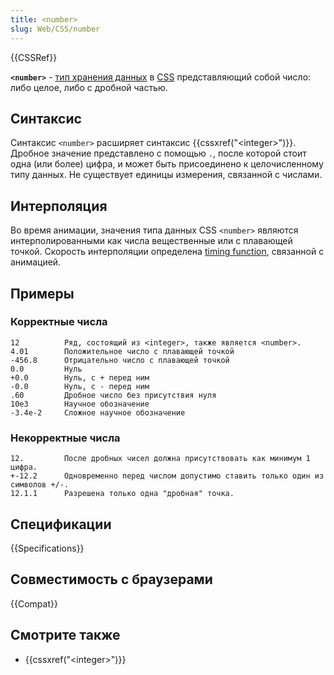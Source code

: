 ```yaml
---
title: <number>
slug: Web/CSS/number
---
```

{{CSSRef}}

**`<number>`** - [тип хранения данных](/ru/docs/Web/CSS/CSS_Types) в [CSS](/ru/docs/Web/CSS) представляющий собой число: либо целое, либо с дробной частью.

## Синтаксис

Синтаксис `<number>` расширяет синтаксис {{cssxref("&lt;integer&gt;")}}. Дробное значение представлено с помощью `.`, после которой стоит одна (или более) цифра, и может быть присоединено к целочисленному типу данных. Не существует единицы измерения, связанной с числами.

## Интерполяция

Во время анимации, значения типа данных CSS `<number>` являются интерполированными как числа вещественные или с плавающей точкой. Скорость интерполяции определена [timing function](/ru/docs/Web/CSS/single-transition-timing-function), связанной с анимацией.

## Примеры

### Корректные числа

```
12          Ряд, состоящий из <integer>, также является <number>.
4.01        Положительное число с плавающей точкой
-456.8      Отрицательно число с плавающей точкой
0.0         Нуль
+0.0        Нуль, с + перед ним
-0.0        Нуль, с - перед ним
.60         Дробное число без присутствия нуля
10e3        Научное обозначение
-3.4e-2     Сложное научное обозначение
```

### Некорректные числа

```plain example-bad
12.         После дробных чисел должна присутствовать как минимум 1 цифра.
+-12.2      Одновременно перед числом допустимо ставить только один из символов +/-.
12.1.1      Разрешена только одна "дробная" точка.
```

## Спецификации

{{Specifications}}

## Совместимость с браузерами

{{Compat}}

## Смотрите также

- {{cssxref("&lt;integer&gt;")}}
